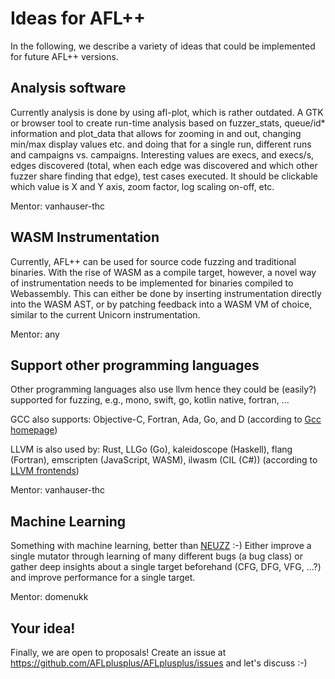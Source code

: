 # Ideas for AFL++

In the following, we describe a variety of ideas that could be implemented for
future AFL++ versions.

## Analysis software

Currently analysis is done by using afl-plot, which is rather outdated. A GTK or
browser tool to create run-time analysis based on fuzzer_stats, queue/id*
information and plot_data that allows for zooming in and out, changing min/max
display values etc. and doing that for a single run, different runs and
campaigns vs. campaigns. Interesting values are execs, and execs/s, edges
discovered (total, when each edge was discovered and which other fuzzer share
finding that edge), test cases executed. It should be clickable which value is X
and Y axis, zoom factor, log scaling on-off, etc.

Mentor: vanhauser-thc

## WASM Instrumentation

Currently, AFL++ can be used for source code fuzzing and traditional binaries.
With the rise of WASM as a compile target, however, a novel way of
instrumentation needs to be implemented for binaries compiled to Webassembly.
This can either be done by inserting instrumentation directly into the WASM AST,
or by patching feedback into a WASM VM of choice, similar to the current Unicorn
instrumentation.

Mentor: any

## Support other programming languages

Other programming languages also use llvm hence they could be (easily?)
supported for fuzzing, e.g., mono, swift, go, kotlin native, fortran, ...

GCC also supports: Objective-C, Fortran, Ada, Go, and D (according to
[Gcc homepage](https://gcc.gnu.org/))

LLVM is also used by: Rust, LLGo (Go), kaleidoscope (Haskell), flang (Fortran),
emscripten (JavaScript, WASM), ilwasm (CIL (C#)) (according to
[LLVM frontends](https://gist.github.com/axic/62d66fb9d8bccca6cc48fa9841db9241))

Mentor: vanhauser-thc

## Machine Learning

Something with machine learning, better than
[NEUZZ](https://github.com/dongdongshe/neuzz) :-) Either improve a single
mutator through learning of many different bugs (a bug class) or gather deep
insights about a single target beforehand (CFG, DFG, VFG, ...?) and improve
performance for a single target.

Mentor: domenukk

## Your idea!

Finally, we are open to proposals! Create an issue at
https://github.com/AFLplusplus/AFLplusplus/issues and let's discuss :-)
